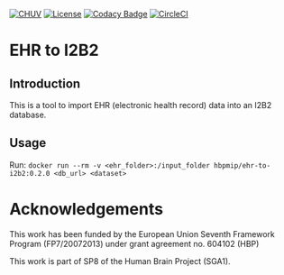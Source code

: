 [![CHUV](https://img.shields.io/badge/CHUV-LREN-AF4C64.svg)](https://www.unil.ch/lren/en/home.html) [![License](https://img.shields.io/badge/license-Apache--2.0-blue.svg)](https://github.com/LREN-CHUV/ehr-to-i2b2/blob/master/LICENSE) [![Codacy Badge](https://api.codacy.com/project/badge/Grade/6bfdbda51c0d41b1bf8de81ceeed5ca5)](https://www.codacy.com/app/mirco-nasuti/ehr-to-i2b2?utm_source=github.com&amp;utm_medium=referral&amp;utm_content=LREN-CHUV/ehr-to-i2b2&amp;utm_campaign=Badge_Grade) [![CircleCI](https://circleci.com/gh/LREN-CHUV/ehr-to-i2b2.svg?style=svg)](https://circleci.com/gh/LREN-CHUV/ehr-to-i2b2)

# EHR to I2B2

## Introduction

This is a tool to import EHR (electronic health record) data into an I2B2 database.

## Usage

Run:
`docker run --rm -v <ehr_folder>:/input_folder hbpmip/ehr-to-i2b2:0.2.0 <db_url> <dataset>`

# Acknowledgements

This work has been funded by the European Union Seventh Framework Program (FP7/2007­2013) under grant agreement no. 604102 (HBP)

This work is part of SP8 of the Human Brain Project (SGA1).
